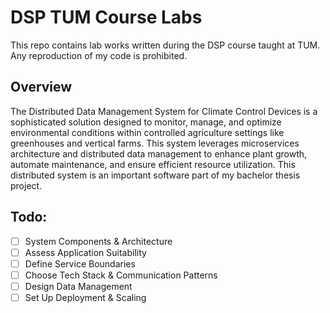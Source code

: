 # DSP TUM Course Labs

This repo contains lab works written during the DSP course taught at TUM. Any reproduction of my code is prohibited.

## Overview

The Distributed Data Management System for Climate Control Devices is a sophisticated solution designed to monitor, manage, and optimize environmental conditions within controlled agriculture settings like greenhouses and vertical farms. This system leverages microservices architecture and distributed data management to enhance plant growth, automate maintenance, and ensure efficient resource utilization. This distributed system is an important software part of my bachelor thesis project.

## Todo:

- [ ] System Components & Architecture
- [ ] Assess Application Suitability
- [ ] Define Service Boundaries
- [ ] Choose Tech Stack & Communication Patterns
- [ ] Design Data Management
- [ ] Set Up Deployment & Scaling
